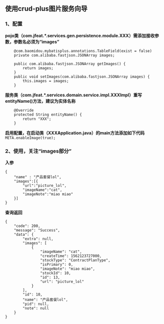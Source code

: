 ## 使用crud-plus图片服务向导
### 1、配置
**pojo类（com.jfeat.*.services.gen.persistence.module.XXX）需添加接收参数，参数名必须为“images”**
```
    @com.baomidou.mybatisplus.annotations.TableField(exist = false)
    private com.alibaba.fastjson.JSONArray images;

    public com.alibaba.fastjson.JSONArray getImages() {
        return images;
    }
    public void setImages(com.alibaba.fastjson.JSONArray images) {
        this.images = images;
    }
```

**服务类（com.jfeat.*.services.domain.service.impl.XXXImpl）重写entityName()方法，建议为实体名称**
```
    @Override
    protected String entityName() {
        return "XXX";
    }
```

**启用配置，在启动类（XXXApplication.java）的main方法添加如下代码**  
`META.enableImage(true);`

### 2、使用，关注“images部分”
**入参**
```
{
	"name" : "产品套餐lol",
	"images":[{
		"url":"picture_lol",
		"imageName":"cat",
		"imageNote":"miao miao"
	}]
}
```

**查询返回**
```
{
    "code": 200,
    "message": "Success",
    "data": {
        "extra": null,
        "images": [
            {
                "imageName": "cat",
                "createTime": 1562123727000,
                "stockType": "ContractPlanType",
                "isPrimary": 0,
                "imageNote": "miao miao",
                "stockId": 10,
                "id": 13,
                "url": "picture_lol"
            }
        ],
        "id": 10,
        "name": "产品套餐lol",
        "pid": null,
        "note": null
    }
}
```
